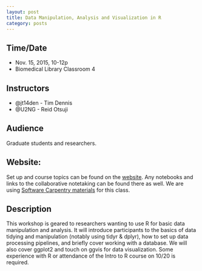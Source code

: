 ```yaml
---
layout: post
title: Data Manipulation, Analysis and Visualization in R
category: posts
---
```


## Time/Date 

* Nov. 15, 2015, 10-12p
* Biomedical Library Classroom 4

## Instructors

* @jt14den - Tim Dennis   
* @U2NG - Reid Otsuji

## Audience 

Graduate students and researchers. 

## Website: 

Set up and course topics can be found on the [website](http://ucsdlib.github.io/intro-to-r/).  Any notebooks and links to the collaborative notetaking can be found there as well.  We are using [Software Carpentry materials](http://software-carpentry.org/lessons/) for this class. 

## Description

This workshop is geared to researchers wanting to use R for basic data manipulation and analysis. It will introduce participants to the basics of data tidying and manipulation (notably using tidyr & dplyr), how to set up data processing pipelines, and briefly cover working with a database. We will also cover ggplot2 and touch on ggvis for data visualization.  Some experience with R or attendance of the Intro to R course on 10/20 is required.